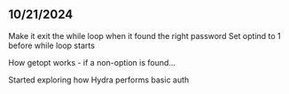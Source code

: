 ## 10/21/2024

Make it exit the while loop when it found the right password
Set optind to 1 before while loop starts

How getopt works - if a non-option is found...

Started exploring how Hydra performs basic auth